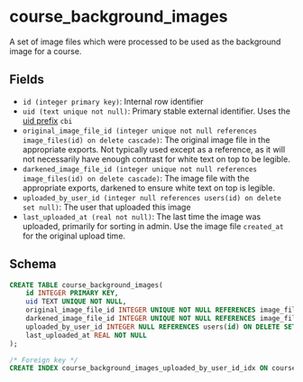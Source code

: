 # course_background_images

A set of image files which were processed to be used as the background image
for a course.

## Fields

- `id (integer primary key)`: Internal row identifier
- `uid (text unique not null)`: Primary stable external identifier. Uses the
  [uid prefix](../uid_prefixes.md) `cbi`
- `original_image_file_id (integer unique not null references image_files(id) on delete cascade)`:
  The original image file in the appropriate exports. Not typically used except as a reference,
  as it will not necessarily have enough contrast for white text on top to be legible.
- `darkened_image_file_id (integer unique not null references image_files(id) on delete cascade)`:
  The image file with the appropriate exports, darkened to ensure white text on top is legible.
- `uploaded_by_user_id (integer null references users(id) on delete set null)`:
  The user that uploaded this image
- `last_uploaded_at (real not null)`: The last time the image was uploaded, primarily
  for sorting in admin. Use the image file `created_at` for the original upload time.

## Schema

```sql
CREATE TABLE course_background_images(
    id INTEGER PRIMARY KEY,
    uid TEXT UNIQUE NOT NULL,
    original_image_file_id INTEGER UNIQUE NOT NULL REFERENCES image_files(id) ON DELETE CASCADE ON UPDATE RESTRICT,
    darkened_image_file_id INTEGER UNIQUE NOT NULL REFERENCES image_files(id) ON DELETE CASCADE ON UPDATE RESTRICT,
    uploaded_by_user_id INTEGER NULL REFERENCES users(id) ON DELETE SET NULL ON UPDATE RESTRICT,
    last_uploaded_at REAL NOT NULL
);

/* Foreign key */
CREATE INDEX course_background_images_uploaded_by_user_id_idx ON course_background_images(uploaded_by_user_id);
```
